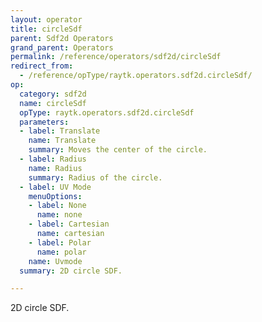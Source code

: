 ```yaml
---
layout: operator
title: circleSdf
parent: Sdf2d Operators
grand_parent: Operators
permalink: /reference/operators/sdf2d/circleSdf
redirect_from:
  - /reference/opType/raytk.operators.sdf2d.circleSdf/
op:
  category: sdf2d
  name: circleSdf
  opType: raytk.operators.sdf2d.circleSdf
  parameters:
  - label: Translate
    name: Translate
    summary: Moves the center of the circle.
  - label: Radius
    name: Radius
    summary: Radius of the circle.
  - label: UV Mode
    menuOptions:
    - label: None
      name: none
    - label: Cartesian
      name: cartesian
    - label: Polar
      name: polar
    name: Uvmode
  summary: 2D circle SDF.

---
```



2D circle SDF.